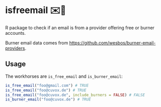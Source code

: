 # isfreemail ✉️🎐
R package to check if an email is from a provider offering free or burner accounts.

Burner email data comes from https://github.com/wesbos/burner-email-providers.

## Usage
The workhorses are `is_free_email` and `is_burner_email`:
```r
is_free_email("foo@gmail.com") # TRUE
is_free_email("foo@cuvox.de") # TRUE
is_free_email("foo@cuvox.de", include_burners = FALSE) # FALSE
is_burner_email("foo@cuvox.de") # TRUE
```
